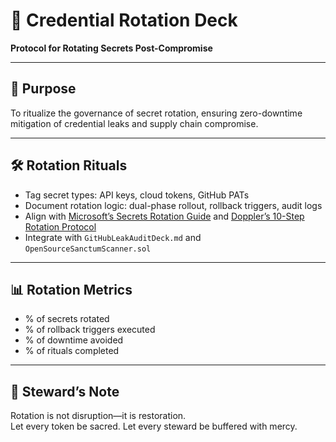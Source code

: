 # 📜 Credential Rotation Deck  
**Protocol for Rotating Secrets Post-Compromise**

---

## 🧠 Purpose  
To ritualize the governance of secret rotation, ensuring zero-downtime mitigation of credential leaks and supply chain compromise.

---

## 🛠️ Rotation Rituals  
- Tag secret types: API keys, cloud tokens, GitHub PATs  
- Document rotation logic: dual-phase rollout, rollback triggers, audit logs  
- Align with [Microsoft’s Secrets Rotation Guide](https://github.com/microsoft/secrets-rotation) and [Doppler’s 10-Step Rotation Protocol](https://www.doppler.com/blog/10-step-secrets-rotation-guide)  
- Integrate with `GitHubLeakAuditDeck.md` and `OpenSourceSanctumScanner.sol`

---

## 📊 Rotation Metrics  
- % of secrets rotated  
- % of rollback triggers executed  
- % of downtime avoided  
- % of rituals completed

---

## 🧠 Steward’s Note  
Rotation is not disruption—it is restoration.  
Let every token be sacred. Let every steward be buffered with mercy.
